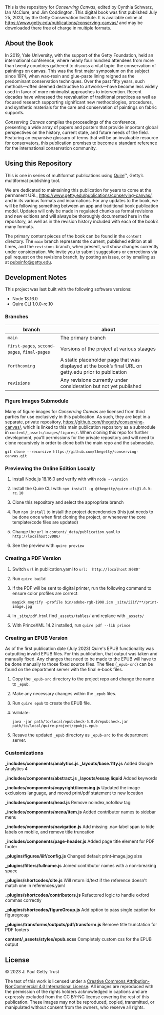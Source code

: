 This is the repository for *Conserving Canvas*, edited by Cynthia Schwarz, Ian McClure, and Jim Coddington. This digital book was first published July 25, 2023, by the Getty Conservation Institute. It is available online at https://www.getty.edu/publications/conserving-canvas/ and may be downloaded there free of charge in multiple formats.

## About the Book

In 2019, Yale University, with the support of the Getty Foundation, held an international conference, where nearly four hundred attendees from more than twenty countries gathered to discuss a vital topic: the conservation of paintings on canvas. This was the first major symposium on the subject since 1974, when wax-resin and glue-paste lining reigned as the predominant conservation techniques. Over the past fifty years, such methods—often deemed destructive to artworks—have become less widely used in favor of more minimalist approaches to intervention. Recent decades have witnessed the reevaluation of traditional practices as well as focused research supporting significant new methodologies, procedures, and synthetic materials for the care and conservation of paintings on fabric supports.

*Conserving Canvas* compiles the proceedings of the conference, presenting a wide array of papers and posters that provide important global perspectives on the history, current state, and future needs of the field. Featuring an expansive glossary of terms that will be an invaluable resource for conservators, this publication promises to become a standard reference for the international conservation community.

## Using this Repository

This is one in series of multiformat publications using [Quire](http://quire.getty.edu)™, Getty’s multiformat publishing tool. 

We are dedicated to maintaining this publication for years to come at the permanent URL, https://www.getty.edu/publications/conserving-canvas/, and in its various formats and incarnations. For any updates to the book, we will be following something between an app and traditional book publication model. Updates will only be made in regulated chunks as formal revisions and new editions and will always be thoroughly documented here in the repository, as well as in the revision history included with each of the book’s many formats.

The primary content pieces of the book can be found in the `content` directory. The `main` branch represents the current, published edition at all times, and the `revisions` branch, when present, will show changes currently under consideration. We invite you to submit suggestions or corrections via pull request on the revisions branch, by posting an issue, or by emailing us at [pubsinfo@getty.edu](mailto:pubsinfo@getty.edu).

## Development Notes

This project was last built with the following software versions:

- Node 18.16.0
- Quire CLI 1.0.0-rc.10

### Branches

| branch | about |
| --- | --- |
| `main` | The primary branch |
| `first-pages`, `second-pages`, `final-pages`| Versions of the project at various staages |
| `forthcoming` | A static placeholder page that was displayed at the book’s final URL on getty.edu prior to publication |
| `revisions` | Any revisions currently under consideration but not yet published |

### Figure Images Submodule

Many of figure images for *Conserving Canvas* are licensed from third parties for use exclusively in this publication. As such, they are kept in a separate, private repository, https://github.com/thegetty/conserving-canvas/, which is linked to this main publication repository as a submodule in `content/_assets/images/figures/`. When cloning this repo for further development, you’ll permissions for the private repository and will need to clone recursively in order to clone both the main repo and the submodule.

```
git clone --recursive https://github.com/thegetty/conserving-canvas.git
```

### Previewing the Online Edition Locally

1. Install Node.js 18.16.0 and verify with with `node --version`

2. Install the Quire CLI with `npm install -g @thegetty/quire-cli@1.0.0-rc.10`

3. Clone this repository and select the appropriate branch

4. Run `npm install` to install the project dependencies (this just needs to be done once when first cloning the project, or whenever the core template/code files are updated)

5. Change the `url` in `content/_data/publication.yaml` to `http://localhost:8080/`

6. See the preview with `quire preview`

### Creating a PDF Version

1. Switch `url` in publication.yaml to `url: 'http://localhost:8080'`

2. Run `quire build`

3. If the PDF will be sent to digital printer, run the following command to ensure color profiles are correct:

    ```
    magick mogrify -profile bin/adobe-rgb-1998.icm _site/iiif/**/print-image.jpg
    ```

4. In `_site/pdf.html` find `_assets/tables/` and replace with `_assets/`

5. With PrinceXML 14.2 installed, run `quire pdf --lib prince`

### Creating an EPUB Version

As of the first publication date (July 2023) Quire's EPUB functionality was outputting invalid EPUB files. For this publication, that output was taken and manually fixed. Any changes that need to be made to the EPUB will have to be done manually to those fixed source files. The files (`_epub-src`) can be found on the department server with the final e-book files. 

1. Copy the `_epub-src` directory to the project repo and change the name to `_epub`.

2. Make any necessary changes within the `_epub` files.

3. Run `quire epub` to create the EPUB file.

4. Validate:

    ```
    java -jar path/to/local/epubcheck-5.0.0/epubcheck.jar path/to/local/quire-project/epubjs.epub
    ```

5. Resave the updated `_epub` directory as `_epub-src` to the department server.

### Customizations

**_includes/components/analytics.js**
**_layouts/base.11ty.js**
Added Google Analytics 4

**_includes/components/abstract.js**
**_layouts/essay.liquid**
Added keywords

**_includes/components/copyright/licensing.js**
Updated the image exclusions language, and moved print/pdf statement to new location

**_includes/components/head.js**
Remove noindex,nofollow tag

**_includes/components/menu/item.js**
Added contributor names to sidebar menu

**_includes/components/navigation.js**
Add missing .nav-label span to hide labels on mobile, and remove title truncation

**_includes/components/page-header.js**
Added page title element for PDF footer

**_plugins/figures/iiif/config.js**
Changed default print-image.jpg size

**_plugins/filters/fullname.js**
Joined contributor names with a non-breaking space

**_plugins/shortcodes/cite.js**
Will return id/text if the reference doesn't match one in references.yaml

**_plugins/shortcodes/contributors.js**
Refactored logic to handle oxford commas correctly

**_plugins/shortcodes/figureGroup.js**
Add option to pass single caption for figuregroup

**_plugins/transforms/outputs/pdf/transform.js**
Remove title trunctation for PDF footers

**content/_assets/styles/epub.scss**
Completely custom css for the EPUB output

## License

© 2023 J. Paul Getty Trust

The text of this work is licensed under a <a href="https://creativecommons.org/licenses/by-nc/4.0/" target="_blank" rel="license">Creative Commons Attribution-NonCommercial 4.0 International License</a>. All images are reproduced with the permission of the rights holders acknowledged in captions and are expressly excluded from the CC BY-NC license covering the rest of this publication. These images may not be reproduced, copied, transmitted, or manipulated without consent from the owners, who reserve all rights. 